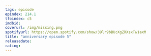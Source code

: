 ```yaml
---
tags: episode
epindex: 214.1
tfoindex: c5
imdbid: 
coverurl: /img/missing.png
spotifyurl: https://open.spotify.com/show/39lr9bBUcXgZRXsxTw1axM
title: "anniversary episode 5"
releasedate: 
rating:
---
```


